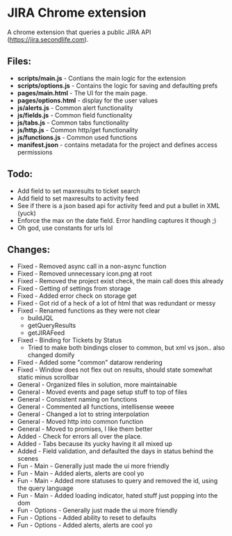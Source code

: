 # JIRA Chrome extension
A chrome extension that queries a public JIRA API (https://jira.secondlife.com). 

## Files:
* **scripts/main.js** - Contians the main logic for the extension
* **scripts/options.js** - Contains the logic for saving and defaulting prefs
* **pages/main.html** - The UI for the main page.
* **pages/options.html** - display for the user values
* **js/alerts.js** - Common alert functionality
* **js/fields.js** - Common field functionality
* **js/tabs.js** - Common tabs functionality
* **js/http.js** - Common http/get functionality
* **js/functions.js** - Common used functions
* **manifest.json** - contains metadata for the project and defines access permissions

## Todo:
* Add field to set maxresults to ticket search
* Add field to set maxresults to activity feed
* See if there is a json based api for activity feed and put a bullet in XML (yuck)
* Enforce the max on the date field. Error handling captures it though ;)
* Oh god, use constants for urls lol

## Changes:
* Fixed - Removed async call in a non-async function
* Fixed - Removed unnecessary icon.png at root
* Fixed - Removed the project exist check, the main call does this already
* Fixed - Getting of settings from storage
* Fixed - Added error check on storage get
* Fixed - Got rid of a heck of a lot of html that was redundant or messy
* Fixed - Renamed functions as they were not clear
  * buildJQL
  * getQueryResults
  * getJIRAFeed
* Fixed - Binding for Tickets by Status
  * Tried to make both bindings closer to common, but xml vs json.. also changed domify
* Fixed - Added some "common" datarow rendering
* Fixed - Window does not flex out on results, should state somewhat static minus scrollbar
* General - Organized files in solution, more maintainable
* General - Moved events and page setup stuff to top of files
* General - Consistent naming on functions
* General - Commented all functions, intellisense weeee
* General - Changed a lot to string interpolation
* General - Moved http into common function
* General - Moved to promises, I like them better
* Added - Check for errors all over the place.
* Added - Tabs because its yucky having it all mixed up
* Added - Field validation, and defaulted the days in status behind the scenes
* Fun - Main - Generally just made the ui more friendly
* Fun - Main - Added alerts, alerts are cool yo
* Fun - Main - Added more statuses to query and removed the id, using the query language
* Fun - Main - Added loading indicator, hated stuff just popping into the dom
* Fun - Options - Generally just made the ui more friendly
* Fun - Options - Added ability to reset to defaults
* Fun - Options - Added alerts, alerts are cool yo